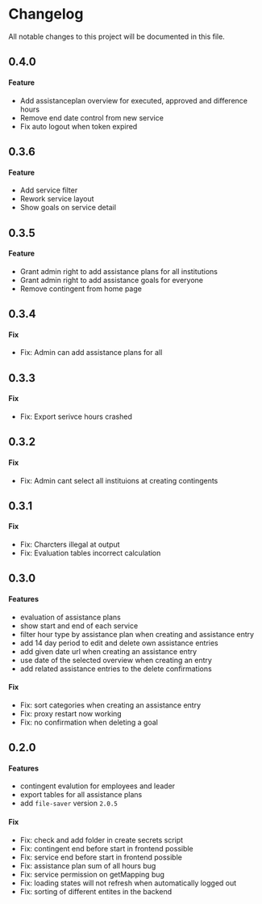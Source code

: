 # Changelog

All notable changes to this project will be documented in this file.


## 0.4.0

#### Feature

- Add assistanceplan overview for executed, approved and difference hours
- Remove end date control from new service
- Fix auto logout when token expired

## 0.3.6

#### Feature

- Add service filter
- Rework service layout
- Show goals on service detail

## 0.3.5

#### Feature

- Grant admin right to add assistance plans for all institutions
- Grant admin right to add assistance goals for everyone
- Remove contingent from home page

## 0.3.4

#### Fix

- Fix: Admin can add assistance plans for all

## 0.3.3

#### Fix

- Fix: Export serivce hours crashed

## 0.3.2

#### Fix

- Fix: Admin cant select all instituions at creating contingents

## 0.3.1

#### Fix

- Fix: Charcters illegal at output
- Fix: Evaluation tables incorrect calculation

## 0.3.0

#### Features

- evaluation of assistance plans
- show start and end of each service
- filter hour type by assistance plan when creating and assistance entry
- add 14 day period to edit and delete own assistance entries
- add given date url when creating an assistance entry
- use date of the selected overview when creating an entry
- add related assistance entries to the delete confirmations

#### Fix

- Fix: sort categories when creating an assistance entry
- Fix: proxy restart now working
- Fix: no confirmation when deleting a goal

## 0.2.0

#### Features

- contingent evalution for employees and leader
- export tables for all assistance plans
- add ```file-saver``` version ```2.0.5```

#### Fix

- Fix: check and add folder in create secrets script
- Fix: contingent end before start in frontend possible
- Fix: service end before start in frontend possible
- Fix: assistance plan sum of all hours bug
- Fix: service permission on getMapping bug
- Fix: loading states will not refresh when automatically logged out
- Fix: sorting of different entites in the backend